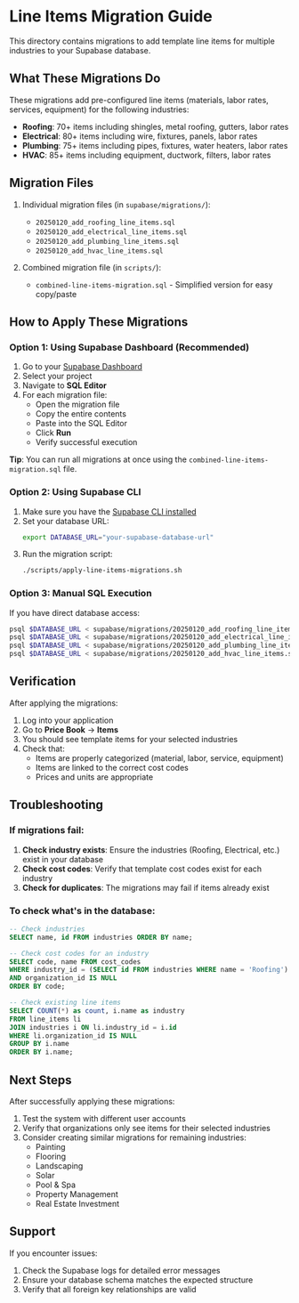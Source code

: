 # Line Items Migration Guide

This directory contains migrations to add template line items for multiple industries to your Supabase database.

## What These Migrations Do

These migrations add pre-configured line items (materials, labor rates, services, equipment) for the following industries:
- **Roofing**: 70+ items including shingles, metal roofing, gutters, labor rates
- **Electrical**: 80+ items including wire, fixtures, panels, labor rates  
- **Plumbing**: 75+ items including pipes, fixtures, water heaters, labor rates
- **HVAC**: 85+ items including equipment, ductwork, filters, labor rates

## Migration Files

1. Individual migration files (in `supabase/migrations/`):
   - `20250120_add_roofing_line_items.sql`
   - `20250120_add_electrical_line_items.sql`
   - `20250120_add_plumbing_line_items.sql`
   - `20250120_add_hvac_line_items.sql`

2. Combined migration file (in `scripts/`):
   - `combined-line-items-migration.sql` - Simplified version for easy copy/paste

## How to Apply These Migrations

### Option 1: Using Supabase Dashboard (Recommended)

1. Go to your [Supabase Dashboard](https://app.supabase.com)
2. Select your project
3. Navigate to **SQL Editor**
4. For each migration file:
   - Open the migration file
   - Copy the entire contents
   - Paste into the SQL Editor
   - Click **Run**
   - Verify successful execution

**Tip**: You can run all migrations at once using the `combined-line-items-migration.sql` file.

### Option 2: Using Supabase CLI

1. Make sure you have the [Supabase CLI installed](https://supabase.com/docs/guides/cli)
2. Set your database URL:
   ```bash
   export DATABASE_URL="your-supabase-database-url"
   ```
3. Run the migration script:
   ```bash
   ./scripts/apply-line-items-migrations.sh
   ```

### Option 3: Manual SQL Execution

If you have direct database access:
```bash
psql $DATABASE_URL < supabase/migrations/20250120_add_roofing_line_items.sql
psql $DATABASE_URL < supabase/migrations/20250120_add_electrical_line_items.sql
psql $DATABASE_URL < supabase/migrations/20250120_add_plumbing_line_items.sql
psql $DATABASE_URL < supabase/migrations/20250120_add_hvac_line_items.sql
```

## Verification

After applying the migrations:

1. Log into your application
2. Go to **Price Book** → **Items**
3. You should see template items for your selected industries
4. Check that:
   - Items are properly categorized (material, labor, service, equipment)
   - Items are linked to the correct cost codes
   - Prices and units are appropriate

## Troubleshooting

### If migrations fail:

1. **Check industry exists**: Ensure the industries (Roofing, Electrical, etc.) exist in your database
2. **Check cost codes**: Verify that template cost codes exist for each industry
3. **Check for duplicates**: The migrations may fail if items already exist

### To check what's in the database:

```sql
-- Check industries
SELECT name, id FROM industries ORDER BY name;

-- Check cost codes for an industry
SELECT code, name FROM cost_codes 
WHERE industry_id = (SELECT id FROM industries WHERE name = 'Roofing')
AND organization_id IS NULL
ORDER BY code;

-- Check existing line items
SELECT COUNT(*) as count, i.name as industry 
FROM line_items li
JOIN industries i ON li.industry_id = i.id
WHERE li.organization_id IS NULL
GROUP BY i.name
ORDER BY i.name;
```

## Next Steps

After successfully applying these migrations:

1. Test the system with different user accounts
2. Verify that organizations only see items for their selected industries
3. Consider creating similar migrations for remaining industries:
   - Painting
   - Flooring
   - Landscaping
   - Solar
   - Pool & Spa
   - Property Management
   - Real Estate Investment

## Support

If you encounter issues:
1. Check the Supabase logs for detailed error messages
2. Ensure your database schema matches the expected structure
3. Verify that all foreign key relationships are valid